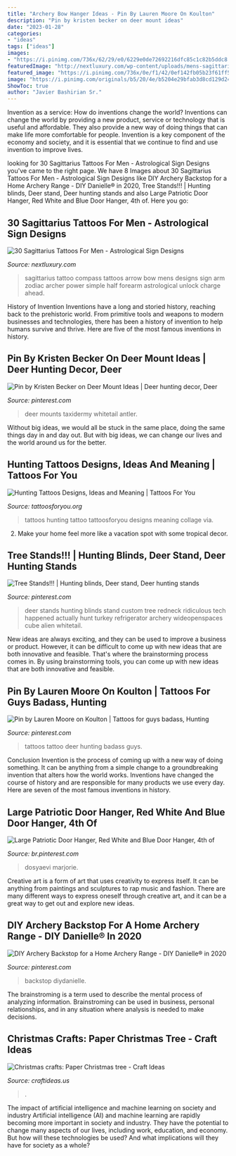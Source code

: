 ```yaml
---
title: "Archery Bow Hanger Ideas - Pin By Lauren Moore On Koulton"
description: "Pin by kristen becker on deer mount ideas"
date: "2023-01-28"
categories:
- "ideas"
tags: ["ideas"]
images:
- "https://i.pinimg.com/736x/62/29/e0/6229e0de72692216dfc85c1c82b5ddc8.jpg"
featuredImage: "http://nextluxury.com/wp-content/uploads/mens-sagittarius-compass-bow-and-arrow-small-forearm-tattoo.jpg"
featured_image: "https://i.pinimg.com/736x/0e/f1/42/0ef142fb05b23f61ff500d29b1b2790c.jpg"
image: "https://i.pinimg.com/originals/b5/20/4e/b5204e29bfab3d8cd129d246f4ddb8f8.jpg"
ShowToc: true
author: "Javier Bashirian Sr."
---
```



Invention as a service: How do inventions change the world?
Inventions can change the world by providing a new product, service or technology that is useful and affordable. They also provide a new way of doing things that can make life more comfortable for people. Invention is a key component of the economy and society, and it is essential that we continue to find and use invention to improve lives.

	

		
looking for 30 Sagittarius Tattoos For Men - Astrological Sign Designs you've came to the right page. We have 8 Images about 30 Sagittarius Tattoos For Men - Astrological Sign Designs like DIY Archery Backstop for a Home Archery Range - DIY Danielle® in 2020, Tree Stands!!! | Hunting blinds, Deer stand, Deer hunting stands and also Large Patriotic Door Hanger, Red White and Blue Door Hanger, 4th of. Here you go:
		
    
## 30 Sagittarius Tattoos For Men - Astrological Sign Designs

<img loading=lazy src="http://nextluxury.com/wp-content/uploads/mens-sagittarius-compass-bow-and-arrow-small-forearm-tattoo.jpg" onerror="this.onerror=null;this.src='https://tse2.mm.bing.net/th?id=OIP.eb1DcehJLI9WYccZa8_17gHaHa&amp;pid=15.1';" alt="30 Sagittarius Tattoos For Men - Astrological Sign Designs">

_Source: nextluxury.com_

>sagittarius tattoo compass tattoos arrow bow mens designs sign arm zodiac archer power simple half forearm astrological unlock charge ahead. 

	

History of Invention
Inventions have a long and storied history, reaching back to the prehistoric world. From primitive tools and weapons to modern businesses and technologies, there has been a history of invention to help humans survive and thrive. Here are five of the most famous inventions in history.

    
## Pin By Kristen Becker On Deer Mount Ideas | Deer Hunting Decor, Deer

<img loading=lazy src="https://i.pinimg.com/736x/35/12/a9/3512a9b6c1bf3db2c7799b1d013e8a89.jpg" onerror="this.onerror=null;this.src='https://tse2.mm.bing.net/th?id=OIP.iWyZf9w9EPARYH7Qg_VRoQHaJ4&amp;pid=15.1';" alt="Pin by Kristen Becker on Deer Mount Ideas | Deer hunting decor, Deer">

_Source: pinterest.com_

>deer mounts taxidermy whitetail antler. 

	

Without big ideas, we would all be stuck in the same place, doing the same things day in and day out. But with big ideas, we can change our lives and the world around us for the better.

    
## Hunting Tattoos Designs, Ideas And Meaning | Tattoos For You

<img loading=lazy src="https://www.tattoosforyou.org/wp-content/uploads/2013/11/Hunting-Tattoos-For-Men.jpg" onerror="this.onerror=null;this.src='https://tse3.mm.bing.net/th?id=OIP.Kc2DjrE3lFeTVcpkShXz4wHaJ9&amp;pid=15.1';" alt="Hunting Tattoos Designs, Ideas and Meaning | Tattoos For You">

_Source: tattoosforyou.org_

>tattoos hunting tattoo tattoosforyou designs meaning collage via. 

	

2. Make your home feel more like a vacation spot with some tropical decor.

    
## Tree Stands!!! | Hunting Blinds, Deer Stand, Deer Hunting Stands

<img loading=lazy src="https://i.pinimg.com/originals/b5/20/4e/b5204e29bfab3d8cd129d246f4ddb8f8.jpg" onerror="this.onerror=null;this.src='https://tse4.mm.bing.net/th?id=OIP.aKwGJ9PZXg0eJfmaVVHBzgDUEm&amp;pid=15.1';" alt="Tree Stands!!! | Hunting blinds, Deer stand, Deer hunting stands">

_Source: pinterest.com_

>deer stands hunting blinds stand custom tree redneck ridiculous tech happened actually hunt turkey refrigerator archery wideopenspaces cube alien whitetail. 

	

New ideas are always exciting, and they can be used to improve a business or product. However, it can be difficult to come up with new ideas that are both innovative and feasible. That's where the brainstorming process comes in. By using brainstorming tools, you can come up with new ideas that are both innovative and feasible.

    
## Pin By Lauren Moore On Koulton | Tattoos For Guys Badass, Hunting

<img loading=lazy src="https://i.pinimg.com/736x/f5/29/08/f52908d8de5a49ffaabe9fe61e8067c2--journey-tattoo-deer-tattoo.jpg" onerror="this.onerror=null;this.src='https://tse1.mm.bing.net/th?id=OIP.6Xl-xM4rWmfxSxln3fSmsAHaHa&amp;pid=15.1';" alt="Pin by Lauren Moore on Koulton | Tattoos for guys badass, Hunting">

_Source: pinterest.com_

>tattoos tattoo deer hunting badass guys. 

	

Conclusion
Invention is the process of coming up with a new way of doing something. It can be anything from a simple change to a groundbreaking invention that alters how the world works. Inventions have changed the course of history and are responsible for many products we use every day. Here are seven of the most famous inventions in history.

    
## Large Patriotic Door Hanger, Red White And Blue Door Hanger, 4th Of

<img loading=lazy src="https://i.pinimg.com/736x/0e/f1/42/0ef142fb05b23f61ff500d29b1b2790c.jpg" onerror="this.onerror=null;this.src='https://tse2.mm.bing.net/th?id=OIP.orKYBTAsGlq9hrm0q6XL6AHaHD&amp;pid=15.1';" alt="Large Patriotic Door Hanger, Red White and Blue Door Hanger, 4th of">

_Source: br.pinterest.com_

>dosyaevi marjorie. 

	

Creative art is a form of art that uses creativity to express itself. It can be anything from paintings and sculptures to rap music and fashion. There are many different ways to express oneself through creative art, and it can be a great way to get out and explore new ideas.

    
## DIY Archery Backstop For A Home Archery Range - DIY Danielle® In 2020

<img loading=lazy src="https://i.pinimg.com/736x/62/29/e0/6229e0de72692216dfc85c1c82b5ddc8.jpg" onerror="this.onerror=null;this.src='https://tse1.mm.bing.net/th?id=OIP.ucN-FyD6BAsbbESglg-IQQHaLG&amp;pid=15.1';" alt="DIY Archery Backstop for a Home Archery Range - DIY Danielle® in 2020">

_Source: pinterest.com_

>backstop diydanielle. 

	

The brainstroming is a term used to describe the mental process of analyzing information. Brainstroming can be used in business, personal relationships, and in any situation where analysis is needed to make decisions.

    
## Christmas Crafts: Paper Christmas Tree - Craft Ideas

<img loading=lazy src="https://www.craftideas.us/wp-content/uploads/2012/10/paper-Christmas-tree.jpg" onerror="this.onerror=null;this.src='https://tse2.mm.bing.net/th?id=OIP.K8HNTp7-i7C4nDgwqKgRCAHaJ4&amp;pid=15.1';" alt="Christmas crafts: Paper Christmas tree - Craft Ideas">

_Source: craftideas.us_

>. 

	

The impact of artificial intelligence and machine learning on society and industry
Artificial intelligence (AI) and machine learning are rapidly becoming more important in society and industry. They have the potential to change many aspects of our lives, including work, education, and economy. But how will these technologies be used? And what implications will they have for society as a whole?

